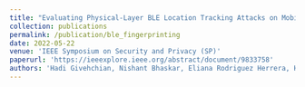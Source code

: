 ```yaml
---
title: "Evaluating Physical-Layer BLE Location Tracking Attacks on Mobile Devices"
collection: publications
permalink: /publication/ble_fingerprinting
date: 2022-05-22
venue: 'IEEE Symposium on Security and Privacy (SP)'
paperurl: 'https://ieeexplore.ieee.org/abstract/document/9833758'
authors: 'Hadi Givehchian, Nishant Bhaskar, Eliana Rodriguez Herrera, Héctor Rodrigo López Soto, Christian Dameff, Dinesh Bharadia, Aaron Schulman'
---
```

